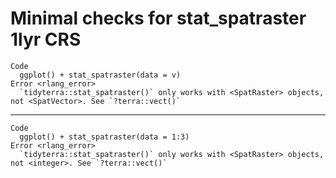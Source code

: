 # Minimal checks for stat_spatraster 1lyr CRS

    Code
      ggplot() + stat_spatraster(data = v)
    Error <rlang_error>
      `tidyterra::stat_spatraster()` only works with <SpatRaster> objects, not <SpatVector>. See `?terra::vect()`

---

    Code
      ggplot() + stat_spatraster(data = 1:3)
    Error <rlang_error>
      `tidyterra::stat_spatraster()` only works with <SpatRaster> objects, not <integer>. See `?terra::vect()`

